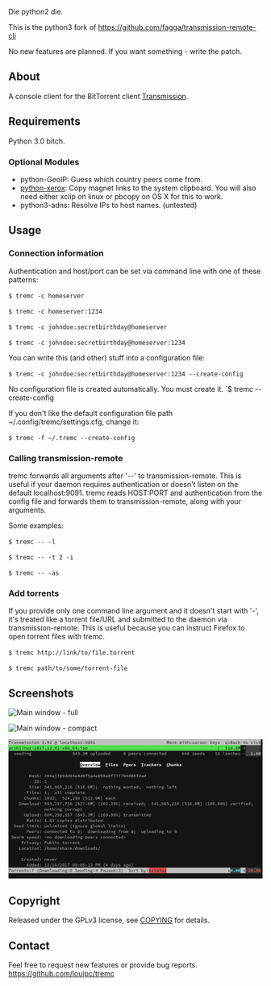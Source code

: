 Die python2 die.

This is the python3 fork of https://github.com/fagga/transmission-remote-cli

No new features are planned. If you want something - write the patch.

## About

A console client for the BitTorrent client
[Transmission](http://www.transmissionbt.com/ "Transmission Homepage").

## Requirements

Python 3.0 bitch.

### Optional Modules

- python-GeoIP: Guess which country peers come from.
- [python-xerox](https://pypi.python.org/pypi/xerox): Copy magnet links to the system
  clipboard. You will also need either xclip on linux or pbcopy on OS X for this
  to work.
- python3-adns: Resolve IPs to host names. (untested)

## Usage

### Connection information

Authentication and host/port can be set via command line with one
of these patterns:

`$ tremc -c homeserver`

`$ tremc -c homeserver:1234`

`$ tremc -c johndoe:secretbirthday@homeserver`

`$ tremc -c johndoe:secretbirthday@homeserver:1234`

You can write this (and other) stuff into a configuration file:

`$ tremc -c johndoe:secretbirthday@homeserver:1234 --create-config`

No configuration file is created automatically. You must create it.
`$ tremc --create-config

If you don't like the default configuration file path
~/.config/tremc/settings.cfg, change it:

`$ tremc -f ~/.tremc --create-config`


### Calling transmission-remote

tremc forwards all arguments after '--' to transmission-remote.
This is useful if your daemon requires authentication or doesn't listen on the
default localhost:9091.
tremc reads HOST:PORT and authentication from the config file and forwards them
to transmission-remote, along with your arguments.

Some examples:

`$ tremc -- -l`

`$ tremc -- -t 2 -i`

`$ tremc -- -as`


### Add torrents

If you provide only one command line argument and it doesn't start with '-',
it's treated like a torrent file/URL and submitted to the daemon via
transmission-remote. This is useful because you can instruct Firefox to open
torrent files with tremc.

`$ tremc http://link/to/file.torrent`

`$ tremc path/to/some/torrent-file`


## Screenshots

![Main window - full](screenshots/tremc-mainfull.png)

![Main window - compact](screenshots/tremc-maincompact.png)

![Details window](screenshots/tremc-details-20171214.png)


## Copyright

Released under the GPLv3 license, see [COPYING](COPYING) for details.

## Contact

Feel free to request new features or provide bug reports.
https://github.com/louipc/tremc
